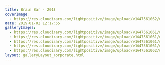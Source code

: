 ```yaml
---
title: Brain Bar - 2018
coverImage:
  - https://res.cloudinary.com/lightpositive/image/upload/v1647561062/uploads/Brain%20Bar%20-%202018/BB1.jpg
date: 2019-01-02 12:17:55
galleryImages: 
  - https://res.cloudinary.com/lightpositive/image/upload/v1647561061/uploads/Brain%20Bar%20-%202018/BB3.jpg
  - https://res.cloudinary.com/lightpositive/image/upload/v1647561061/uploads/Brain%20Bar%20-%202018/BB.jpg
  - https://res.cloudinary.com/lightpositive/image/upload/v1647561061/uploads/Brain%20Bar%20-%202018/BB4.jpg
  - https://res.cloudinary.com/lightpositive/image/upload/v1647561061/uploads/Brain%20Bar%20-%202018/BB2.jpg
  - https://res.cloudinary.com/lightpositive/image/upload/v1647561062/uploads/Brain%20Bar%20-%202018/BB1.jpg
layout: galleryLayout_corporate.html
---
```

